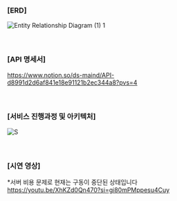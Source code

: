 ### [ERD]
![Entity Relationship Diagram (1) 1](https://github.com/mAInd-DS/Server/assets/81094055/262583d0-e711-4fec-a4d4-34fb803b4538)
<BR><BR><BR>
### [API 명세서]<BR>
<https://www.notion.so/ds-maind/API-d8991d2d6af841e18e91121b2ec344a8?pvs=4>
<BR><BR><BR>
### [서비스 진행과정 및 아키텍처]
![S](https://github.com/mAInd-DS/Server/assets/81094055/98dadbb4-fe30-45d1-8a2b-b329db5e6803)
<BR><BR><BR>
### [시연 영상]<BR>
*서버 비용 문제로 현재는 구동이 중단된 상태입니다<BR>
<https://youtu.be/XhKZd0Qn470?si=gi80mPMppesu4Cuy>
